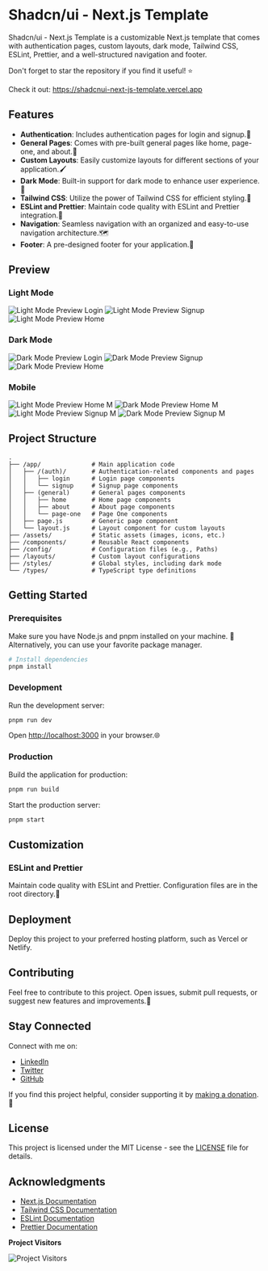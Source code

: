 # Shadcn/ui - Next.js Template

Shadcn/ui - Next.js Template is a customizable Next.js template that comes with authentication pages, custom layouts, dark mode, Tailwind CSS, ESLint, Prettier, and a well-structured navigation and footer.

Don't forget to star the repository if you find it useful! ⭐️

Check it out: https://shadcnui-next-js-template.vercel.app

## Features

- **Authentication**: Includes authentication pages for login and signup.🔐
- **General Pages**: Comes with pre-built general pages like home, page-one, and about.📄
- **Custom Layouts**: Easily customize layouts for different sections of your application.🖌️
- **Dark Mode**: Built-in support for dark mode to enhance user experience.🌙
- **Tailwind CSS**: Utilize the power of Tailwind CSS for efficient styling.💅
- **ESLint and Prettier**: Maintain code quality with ESLint and Prettier integration.🧹
- **Navigation**: Seamless navigation with an organized and easy-to-use navigation architecture.🗺️
- **Footer**: A pre-designed footer for your application.🦶

## Preview

### Light Mode

![Light Mode Preview Login](./preview-images/light/login.jpeg)
![Light Mode Preview Signup](./preview-images/light/signup.jpeg)
![Light Mode Preview Home](./preview-images/light/home.jpeg)

### Dark Mode

![Dark Mode Preview Login](./preview-images/dark/login-dark.jpeg)
![Dark Mode Preview Signup](./preview-images/dark/signup-dark.jpeg)
![Dark Mode Preview Home](./preview-images/dark/home-dark.jpeg)

### Mobile

![Light Mode Preview Home M](./preview-images/light/home-m.jpeg)
![Dark Mode Preview Home M](./preview-images/dark/home-dark-m.jpeg)
![Light Mode Preview Signup M](./preview-images/light/signup-m.jpeg)
![Dark Mode Preview Signup M](./preview-images/dark/signup-dark-m.jpeg)

## Project Structure

```plaintext
.
├── /app/              # Main application code
│   ├── /(auth)/       # Authentication-related components and pages
│   │   ├── login      # Login page components
│   │   └── signup     # Signup page components
│   ├── (general)      # General pages components
│   │   ├── home       # Home page components
│   │   ├── about      # About page components
│   │   └── page-one   # Page One components
│   ├── page.js        # Generic page component
│   └── layout.js      # Layout component for custom layouts
├── /assets/           # Static assets (images, icons, etc.)
├── /components/       # Reusable React components
├── /config/           # Configuration files (e.g., Paths)
├── /layouts/          # Custom layout configurations
├── /styles/           # Global styles, including dark mode
└── /types/            # TypeScript type definitions
```

## Getting Started

### Prerequisites

Make sure you have Node.js and pnpm installed on your machine. 🚀 Alternatively, you can use your favorite package manager.

```bash
# Install dependencies
pnpm install
```

### Development

Run the development server:

```bash
pnpm run dev
```

Open [http://localhost:3000](http://localhost:3000) in your browser.🌐

### Production

Build the application for production:

```bash
pnpm run build
```

Start the production server:

```bash
pnpm start
```

## Customization

### ESLint and Prettier

Maintain code quality with ESLint and Prettier. Configuration files are in the root directory.🧹

## Deployment

Deploy this project to your preferred hosting platform, such as Vercel or Netlify.

## Contributing

Feel free to contribute to this project. Open issues, submit pull requests, or suggest new features and improvements.🤝

## Stay Connected

Connect with me on:

- [LinkedIn](https://no.linkedin.com/in/fahddaher995)
- [Twitter](https://twitter.com/fahddaher)
- [GitHub](https://github.com/Painkiller995)

If you find this project helpful, consider supporting it by [making a donation](https://www.paypal.com/donate/?hosted_button_id=5W56HWZ6DYZS4). 💖

## License

This project is licensed under the MIT License - see the [LICENSE](LICENSE) file for details.

## Acknowledgments

- [Next.js Documentation](https://nextjs.org/docs)
- [Tailwind CSS Documentation](https://tailwindcss.com/docs)
- [ESLint Documentation](https://eslint.org/docs)
- [Prettier Documentation](https://prettier.io/docs/en/)

**Project Visitors**

![Project Visitors](https://profile-counter.glitch.me/Shadcnui-Next.js-Template/count.svg)
